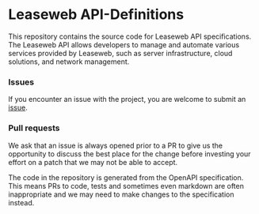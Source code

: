# Leaseweb API-Definitions
This repository contains the source code for Leaseweb API specifications. The Leaseweb API allows developers to manage and automate various services provided by Leaseweb, such as server infrastructure, cloud solutions, and network management. 

### Issues
If you encounter an issue with the project, you are welcome to submit an [issue](https://github.com/Leaseweb/api-definitions/issues).

### Pull requests
We ask that an issue is always opened prior to a PR to give us the opportunity to discuss the best place for the change before investing your effort on a patch that we may not be able to accept.

The code in the repository is generated from the OpenAPI specification. This means PRs to code, tests and sometimes even markdown are often inappropriate and we may need to make changes to the specification instead.

